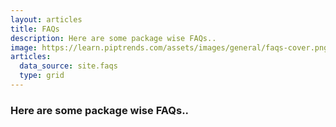 ```yaml
---
layout: articles
title: FAQs
description: Here are some package wise FAQs..
image: https://learn.piptrends.com/assets/images/general/faqs-cover.png
articles:
  data_source: site.faqs
  type: grid
---
```

### Here are some package wise FAQs..


